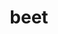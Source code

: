 ---
title: beet
title_small: Свекла сушеная
lang: "ru"
meta_description: "Продукт нашего производства не только весьма полезный, но и практичный продукт питания."
categorie: dried_vegetables

title_text: "Продукт нашего производства не только весьма полезный, но и практичный продукт питания."

layout: products_in_ru
popular: "no"

description: "<p>Свекла – овощ уникальный и очень полезный. В ее составе присутствуют углеводы, белки, пищевые волокна, зола, очень большое количество витаминов группы В, витамины А, С, Е, РР, макроэлементы, микроэлементы, усвояемые углеводы, незаменимые и заменимые аминокислоты.</p>
<p>Продукт нашего производства не только весьма полезный, но и практичный продукт питания, который просто обязан быть под рукой у каждой современной хозяйки, а также он может служить в качестве здорового перекуса.</p>"
permalink: "/ru/products/dried_vegetables/beet"
specifications: [
    {
        head_text: "Состав:",
        body_text: "Свекла",
    },
    {
        head_text: "Упаковка:",
        body_text: "Полиэтиленовый пакет, крафт - пакет",
    },
    {
        head_text: "Тип обработки:",
        body_text: "Сушеные",
    },
    {
        head_text: "Вид:",
        body_text: "Слайсы",
    },
    {
        head_text: "Вес:",
        body_text: "25г; 50г; 100г",
    },
    {
        head_text: "Пищевая ценность в 100г продукта:",
        body_text: "Белки: 9,0г; Жиры: 0,6г; Углеводы: 56,6г;",
    },
    {
        head_text: "Энергетическая ценность в 100г продукта:",
        body_text: "254,0ккал (1062,74кДж)",
    },
    {
        head_text: "Страна-производитель:",
        body_text: "Украина",
    },
    {
        head_text: "Срок хранения:",
        body_text: "24 месяца",
    },
    {
        head_text: "Условия хранения:",
        body_text: "Температура 5-25ᵒС, относительная влажность воздуха не более 75%",
    },
    {
        head_text: "Цена:",
        body_text: "Цена договорная",
    },
]
---